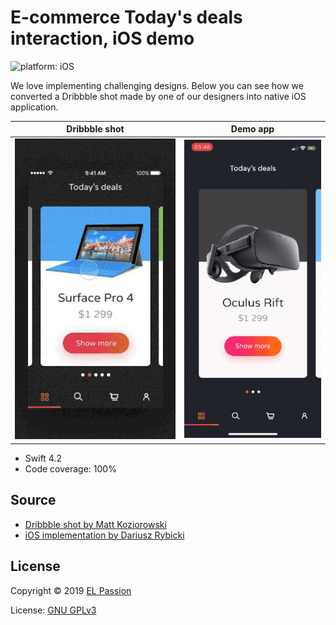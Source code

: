 # E-commerce Today's deals interaction, iOS demo

![platform: iOS](https://img.shields.io/badge/platform-iOS-blue.svg)

We love implementing challenging designs. Below you can see how we converted a Dribbble shot made by one of our designers 
into native iOS application.

|Dribbble shot|Demo app|
|:-:|:-:|
|[![Shot](shot.gif)](https://dribbble.com/shots/3116611-E-commerce-Today-s-deals-interaction)|[![Preview](preview.gif)](https://github.com/elpassion/ecommerce-ios-demo)|

- Swift 4.2
- Code coverage: 100%

## Source

- [Dribbble shot by Matt Koziorowski](https://dribbble.com/shots/3116611-E-commerce-Today-s-deals-interaction)
- [iOS implementation by Dariusz Rybicki](https://github.com/elpassion/ecommerce-ios-demo)

## License

Copyright © 2019 [EL Passion](https://www.elpassion.com)

License: [GNU GPLv3](../../LICENSE)
